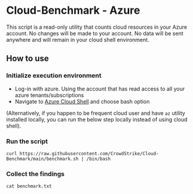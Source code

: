 # Cloud-Benchmark - Azure

This script is a read-only utility that counts cloud resources in your Azure account.
No changes will be made to your account. No data will be sent anywhere and will remain in your cloud shell environment.

## How to use

### Initialize execution environment
 - Log-in with azure. Using the account that has read access to all your azure tenants/subscriptions
 - Navigate to [Azure Cloud Shell](https://shell.azure.com) and choose bash option

(Alternatively, if you happen to be frequent cloud user and have `az` utility installed locally, you can run the below step locally instead of using cloud shell).

### Run the script

```
curl https://raw.githubusercontent.com/CrowdStrike/Cloud-Benchmark/main/benchmark.sh | /bin/bash
```

### Collect the findings

```
cat benchmark.txt
```
